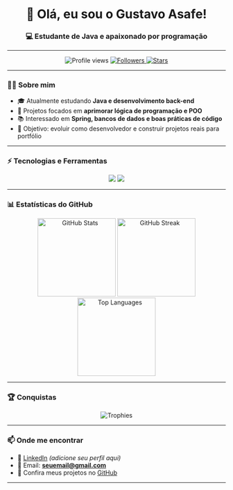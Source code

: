  <!-- Banner ou saudação -->
<h1 align="center">👋 Olá, eu sou o Gustavo Asafe!</h1>
<h3 align="center">💻 Estudante de Java e apaixonado por programação</h3>

---

<!-- Badges de conexão -->
<div align="center">

  <!-- visitas do perfil -->
  <img src="https://komarev.com/ghpvc/?username=GustavoAsafe&label=Profile%20views&color=0e75b6&style=flat" alt="Profile views"/>

  <!-- seguidores -->
  <a href="https://github.com/GustavoAsafe?tab=followers">
    <img src="https://img.shields.io/github/followers/GustavoAsafe?label=Followers&style=flat" alt="Followers"/>
  </a>

  <!-- repo stars -->
  <a href="https://github.com/GustavoAsafe">
    <img src="https://img.shields.io/github/stars/GustavoAsafe?label=Stars&style=flat" alt="Stars"/>
  </a>

</div>

---

<!-- Sobre mim -->
### 👨‍💻 Sobre mim
- 🎓 Atualmente estudando **Java e desenvolvimento back-end**
- 🚀 Projetos focados em **aprimorar lógica de programação e POO**
- 📚 Interessado em **Spring, bancos de dados e boas práticas de código**
- 🎯 Objetivo: evoluir como desenvolvedor e construir projetos reais para portfólio  

---

<!-- Tecnologias -->
### ⚡ Tecnologias e Ferramentas
<div align="center">
  
  <!-- Linguagens -->
  <img src="https://skillicons.dev/icons?i=java,git,github,maven" />

  <!-- IDEs -->
  <img src="https://skillicons.dev/icons?i=idea,vscode,eclipse" />

</div>

---

<!-- Stats -->
### 📊 Estatísticas do GitHub
<div align="center">

  <!-- Stats gerais -->
  <img src="https://github-readme-stats.vercel.app/api?username=GustavoAsafe&show_icons=true&theme=tokyonight&hide_border=true" height="180" alt="GitHub Stats"/>

  <!-- Streak -->
  <img src="https://streak-stats.demolab.com?user=GustavoAsafe&theme=tokyonight&hide_border=true" height="180" alt="GitHub Streak"/>

  <!-- Linguagens -->
  <img src="https://github-readme-stats.vercel.app/api/top-langs/?username=GustavoAsafe&layout=compact&theme=tokyonight&hide_border=true" height="180" alt="Top Languages"/>

</div>

---

<!-- Troféus -->
### 🏆 Conquistas
<div align="center">
  <img src="https://github-profile-trophy.vercel.app/?username=GustavoAsafe&theme=tokyonight&no-frame=true&row=1&column=6" alt="Trophies"/>
</div>

---

<!-- Contato -->
### 📫 Onde me encontrar
- 💼 [LinkedIn](https://linkedin.com) _(adicione seu perfil aqui)_
- 📧 Email: **seuemail@gmail.com**
- 📝 Confira meus projetos no [GitHub](https://github.com/GustavoAsafe)

---
